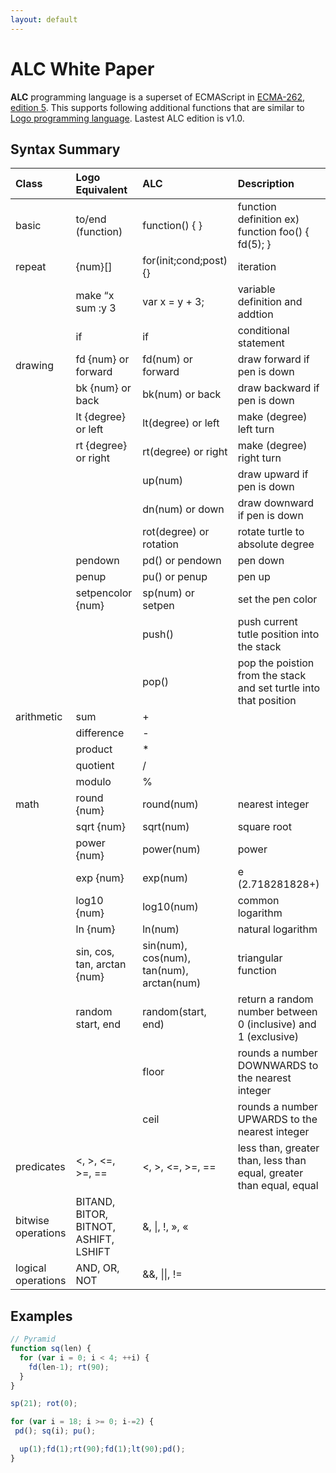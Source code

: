 ```yaml
---
layout: default
---
```


# [](#header-1)ALC White Paper

**ALC** programming language is a superset of ECMAScript in [ECMA-262, edition 5](http://www.ecma-international.org/ecma-262/5.1/). This supports following additional functions that are similar to [Logo programming language](http://en.wikipedia.org/wiki/Logo_(programming_language)). Lastest ALC edition is v1.0.

## [](#header-2)Syntax Summary

| Class      | Logo Equivalent      | ALC                  | Description                                      |
|:-----------|:---------------------|:---------------------|:-------------------------------------------------|
| basic      | to/end (function)    | function() { }       | function definition ex) function foo() { fd(5); }|
| repeat     | {num}[]              | for(init;cond;post) {}| iteration|
|            | make “x sum :y 3     | var x = y + 3;       | variable definition and addtion|
|            | if                   | if                   | conditional statement|
| drawing    | fd {num} or forward  | fd(num) or forward   | draw forward if pen is down|
|            | bk {num} or back     | bk(num) or back      | draw backward if pen is down|
|            | lt {degree} or left  | lt(degree) or left   | make (degree) left turn|
|            | rt {degree} or right | rt(degree) or right  | make (degree) right turn|
|            |                      | up(num)              | draw upward if pen is down|
|            |                      | dn(num) or down      | draw downward if pen is down|
|            |                      | rot(degree) or rotation| rotate turtle to absolute degree|
|            | pendown              | pd() or pendown      | pen down|
|            | penup                | pu() or penup        | pen up|
|            | setpencolor {num}    | sp(num) or setpen    | set the pen color|
|            |                      | push()               | push current tutle position into the stack|
|            |                      | pop()                | pop the poistion from the stack and set turtle into that position|
| arithmetic | sum                  | +                    |   |
|            | difference           | -                    |   |
|            | product              | \*                   |   |
|            | quotient             | /                    |   |
|            | modulo               | %                    |   |
| math       | round {num}          | round(num)           | nearest integer|
|            | sqrt {num}           | sqrt(num)            | square root|
|            | power {num}          | power(num)           | power  |
|            | exp {num}            | exp(num)             | e (2.718281828+)|
|            | log10 {num}          | log10(num)           | common logarithm|
|            | ln {num}             | ln(num)              | natural logarithm|
|            | sin, cos, tan, arctan {num}| sin(num), cos(num), tan(num), arctan(num)| triangular function|
|            | random start, end    | random(start, end)   | return a random number between 0 (inclusive) and 1 (exclusive)|
|            |                      | floor                | rounds a number DOWNWARDS to the nearest integer|
|            |                      | ceil                 | rounds a number UPWARDS to the nearest integer|
|predicates  | <, >, <=, >=, ==     | <, >, <=, >=, ==     |   less than, greater than, less than equal, greater than equal, equal|
|bitwise operations| BITAND, BITOR, BITNOT, ASHIFT, LSHIFT|  &, \|, !, », « |   |
|logical operations| AND, OR, NOT   | &&, \|\|, !=         |   |

## [](#header-2)Examples

```js
// Pyramid
function sq(len) {
  for (var i = 0; i < 4; ++i) {
    fd(len-1); rt(90);
  }
}

sp(21); rot(0);

for (var i = 18; i >= 0; i-=2) {
 pd(); sq(i); pu();

  up(1);fd(1);rt(90);fd(1);lt(90);pd();
}
```
